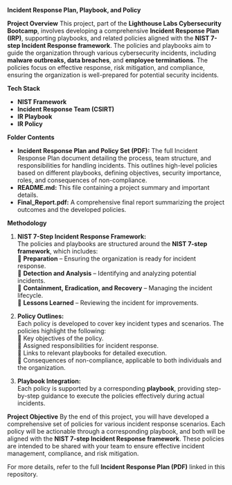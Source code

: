 ****Incident Response Plan, Playbook, and Policy****


****Project Overview****
This project, part of the **Lighthouse Labs Cybersecurity Bootcamp**, involves developing a comprehensive **Incident Response Plan (IRP)**, supporting playbooks, and related policies aligned with the **NIST 7-step Incident Response framework**. The policies and playbooks aim to guide the organization through various cybersecurity incidents, including **malware outbreaks, data breaches**, and **employee terminations**. The policies focus on effective response, risk mitigation, and compliance, ensuring the organization is well-prepared for potential security incidents.

****Tech Stack****
- **NIST Framework**  
- **Incident Response Team (CSIRT)**  
- **IR Playbook**  
- **IR Policy**
  
****Folder Contents****
- **Incident Response Plan and Policy Set (PDF):** The full Incident Response Plan document detailing the process, team structure, and responsibilities for handling incidents. This outlines high-level policies based on different playbooks, defining objectives, security importance, roles, and consequences of non-compliance.
- **README.md:** This file containing a project summary and important details.
- **Final_Report.pdf:** A comprehensive final report summarizing the project outcomes and the developed policies.

****Methodology****
1. **NIST 7-Step Incident Response Framework:**  
    The policies and playbooks are structured around the **NIST 7-step framework**, which includes:  
    🔹 **Preparation** – Ensuring the organization is ready for incident response.  
    🔹 **Detection and Analysis** – Identifying and analyzing potential incidents.  
    🔹 **Containment, Eradication, and Recovery** – Managing the incident lifecycle.  
    🔹 **Lessons Learned** – Reviewing the incident for improvements.  

2. **Policy Outlines:**  
   Each policy is developed to cover key incident types and scenarios. The policies highlight the following:  
    🔹 Key objectives of the policy.  
    🔹 Assigned responsibilities for incident response.  
    🔹 Links to relevant playbooks for detailed execution.  
    🔹 Consequences of non-compliance, applicable to both individuals and the organization.

3. **Playbook Integration:**  
    Each policy is supported by a corresponding **playbook**, providing step-by-step guidance to execute the policies effectively during actual incidents.

****Project Objective****
By the end of this project, you will have developed a comprehensive set of policies for various incident response scenarios. Each policy will be actionable through a corresponding playbook, and both will be aligned with the **NIST 7-step Incident Response framework**. These policies are intended to be shared with your team to ensure effective incident management, compliance, and risk mitigation.

For more details, refer to the full **Incident Response Plan (PDF)** linked in this repository.
